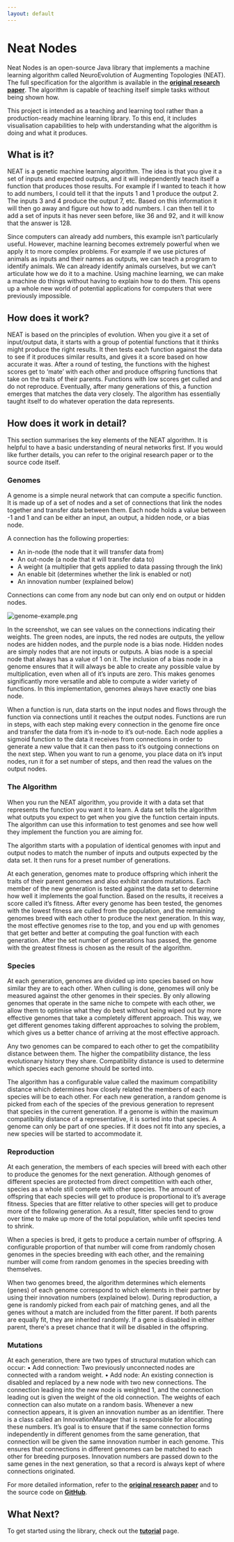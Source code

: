 ```yaml
---
layout: default
---
```

# Neat Nodes

Neat Nodes is an open-source Java library that implements a machine learning algorithm called NeuroEvolution of Augmenting Topologies (NEAT). The full specification for the algorithm is available in the **[original research paper](http://nn.cs.utexas.edu/downloads/papers/stanley.ec02.pdf)**. The algorithm is capable of teaching itself simple tasks without being shown how.

This project is intended as a teaching and learning tool rather than a production-ready machine learning library. To this end, it includes visualisation capabilities to help with understanding what the algorithm is doing and what it produces. 

## What is it?

NEAT is a genetic machine learning algorithm. The idea is that you give it a set of inputs and expected outputs, and it will independently teach itself a function that produces those results. For example if I wanted to teach it how to add numbers, I could tell it that the inputs 1 and 1 produce the output 2. The inputs 3 and 4 produce the output 7, etc. Based on this information it will then go away and figure out how to add numbers. I can then tell it to add a set of inputs it has never seen before, like 36 and 92, and it will know that the answer is 128.

Since computers can already add numbers, this example isn’t particularly useful. However, machine learning becomes extremely powerful when we apply it to more complex problems. For example if we use pictures of animals as inputs and their names as outputs, we can teach a program to identify animals. We can already identify animals ourselves, but we can’t articulate how we do it to a machine. Using machine learning, we can make a machine do things without having to explain how to do them. This opens up a whole new world of potential applications for computers that were previously impossible.

## How does it work?

NEAT is based on the principles of evolution. When you give it a set of input/output data, it starts with a group of potential functions that it thinks might produce the right results. It then tests each function against the data to see if it produces similar results, and gives it a score based on how accurate it was. After a round of testing, the functions with the highest scores get to ‘mate’ with each other and produce offspring functions that take on the traits of their parents. Functions with low scores get culled and do not reproduce. Eventually, after many generations of this, a function emerges that matches the data very closely. The algorithm has essentially taught itself to do whatever operation the data represents.

## How does it work in detail?

This section summarises the key elements of the NEAT algorithm.  It is helpful to have a basic understanding of neural networks first. If you would like further details, you can refer to the original research paper or to the source code itself.

### Genomes
A genome is a simple neural network that can compute a specific function. It is made up of a set of nodes and a set of connections that link the nodes together and transfer data between them. Each node holds a value between -1 and 1 and can be either an input, an output, a hidden node, or a bias node.

A connection has the following properties:
* An in-node (the node that it will transfer data from)
* An out-node (a node that it will transfer data to)
* A weight (a multiplier that gets applied to data passing through the link)
* An enable bit (determines whether the link is enabled or not)
* An innovation number (explained below)

Connections can come from any node but can only end on output or hidden nodes.

![genome-example.png](/images/genome-example.png)

In the screenshot, we can see values on the connections indicating their weights. The green nodes, are inputs, the red nodes are outputs, the yellow nodes are hidden nodes, and the purple node is a bias node. Hidden nodes are simply nodes that are not inputs or outputs. A bias node is a special node that always has a value of 1 on it. The inclusion of a bias node in a genome ensures that it will always be able to create any possible value by multiplication, even when all of it’s inputs are zero. This makes genomes significantly more versatile and able to compute a wider variety of functions. In this implementation, genomes always have exactly one bias node.

When a function is run, data starts on the input nodes and flows through the function via connections until it reaches the output nodes. Functions are run in steps, with each step making every connection in the genome fire once and transfer the data from it’s in-node to it’s out-node. Each node applies a sigmoid function to the data it receives from connections in order to generate a new value that it can then pass to it’s outgoing connections on the next step.  When you want to run a genome, you place data on it’s input nodes, run it for a set number of steps, and then read the values on the output nodes.

### The Algorithm
When you run the NEAT algorithm, you provide it with a data set that represents the function you want it to learn. A data set tells the algorithm what outputs you expect to get when you give the function certain inputs. The algorithm can use this information to test genomes and see how well they implement the function you are aiming for.

The algorithm starts with a population of identical genomes with input and output nodes to match the number of inputs and outputs expected by the data set. It then runs for a preset number of generations.

At each generation, genomes mate to produce offspring which inherit the traits of their parent genomes and also exhibit random mutations. Each member of the new generation is tested against the data set to determine how well it implements the goal function. Based on the results, it receives a score called it’s fitness. After every genome has been tested, the genomes with the lowest fitness are culled from the population, and the remaining genomes breed with each other to produce the next generation. In this way, the most effective genomes rise to the top, and you end up with genomes that get better and better at computing the goal function with each generation. After the set number of generations has passed, the genome with the greatest fitness is chosen as the result of the algorithm.

### Species
At each generation, genomes are divided up into species based on how similar they are to each other. When culling is done, genomes will only be measured against the other genomes in their species. By only allowing genomes that operate in the same niche to compete with each other, we allow them to optimise what they do best without being wiped out by more effective genomes that take a completely different approach. This way, we get different genomes taking different approaches to solving the problem, which gives us a better chance of arriving at the most effective approach.

Any two genomes can be compared to each other to get the compatibility distance between them. The higher the compatibility distance, the less evolutionary history they share. Compatibility distance is used to determine which species each genome should be sorted into.

The algorithm has a configurable value called the maximum compatibility distance which determines how closely related the members of each species will be to each other. For each new generation, a random genome is picked from each of the species of the previous generation to represent that species in the current generation. If a genome is within the maximum compatibility distance of a representative, it is sorted into that species. A genome can only be part of one species. If it does not fit into any species, a new species will be started to accommodate it.

### Reproduction
At each generation, the members of each species will breed with each other to produce the genomes for the next generation. Although genomes of different species are protected from direct competition with each other, species as a whole still compete with other species. The amount of offspring that each species will get to produce is proportional to it’s average fitness. Species that are fitter relative to other species will get to produce more of the following generation. As a result, fitter species tend to grow over time to make up more of the total population, while unfit species tend to shrink.

When a species is bred, it gets to produce a certain number of offspring. A configurable proportion of that number will come from randomly chosen genomes in the species breeding with each other, and the remaining number will come from random genomes in the species breeding with themselves.

When two genomes breed, the algorithm determines which elements (genes) of each genome correspond to which elements in their partner by using their innovation numbers (explained below). During reproduction, a gene is randomly picked from each pair of matching genes, and all the genes without a match are included from the fitter parent. If both parents are equally fit, they are inherited randomly. If a gene is disabled in either parent, there's a preset chance that it will be disabled in the offspring.

### Mutations
At each generation, there are two types of structural mutation which can occur:
    • Add connection: Two previously unconnected nodes are connected with a random weight.
    • Add node: An existing connection is disabled and replaced by a new node with two new connections.  The connection leading into the new node is weighted 1, and the connection leading out is given the weight of the old connection.
The weights of each connection can also mutate on a random basis.
Whenever a new connection appears, it is given an innovation number as an identifier. There is a class called an InnovationManager that is responsible for allocating these numbers. It’s goal is to ensure that if the same connection forms independently in different genomes from the same generation, that connection will be given the same innovation number in each genome. This ensures that connections in different genomes can be matched to each other for breeding purposes. Innovation numbers are passed down to the same genes in the next generation, so that a record is always kept of where connections originated.

For more detailed information, refer to the **[original research paper](http://nn.cs.utexas.edu/downloads/papers/stanley.ec02.pdf)** and to the source code on **[GitHub](https://github.com/sj-griffin/neatnodes)**.

## What Next?

To get started using the library, check out the **[tutorial](/tutorial)** page.